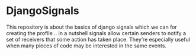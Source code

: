 # DjangoSignals
This repository is about the basics of django signals which we can for creating the profile .. in a nutshell signals allow certain senders to notify a set of receivers that some action has taken place. They’re especially useful when many pieces of code may be interested in the same events.
